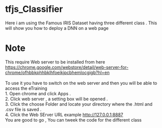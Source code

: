 # tfjs_Classifier
Here i am using the Famous IRIS Dataset having three different class . This will show you how to deploy a DNN on a web page

# Note
This require Web server to be installed from here  https://chrome.google.com/webstore/detail/web-server-for-chrome/ofhbbkphhbklhfoeikjpcbhemlocgigb?hl=en  
<br> To use it you have to switch on the web server and then you will be able to access the eTraining
<br> 1. Open chrome and click Apps .
<br> 2. Click web server , a setting box will be opened .
<br> 3. Click the choose Folder and locate your directory where the .html and .csv file is saved .
<br> 4. Click the Web SErver URL example http://127.0.0.1:8887
<br> You are good to go , You can tweek the code for the different class
